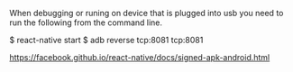 When debugging or runing on device that is 
plugged into usb you need to run the following 
from the command line. 

$ react-native start 
$ adb reverse tcp:8081 tcp:8081

https://facebook.github.io/react-native/docs/signed-apk-android.html
